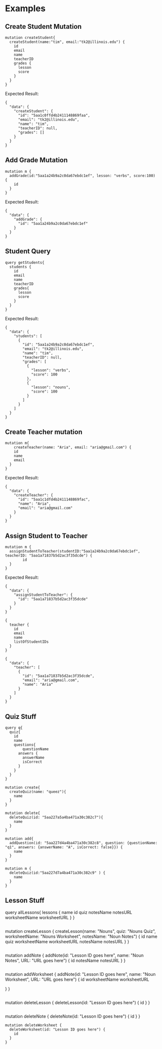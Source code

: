 # Examples

## Create Student Mutation
```
mutation createStudent{
  createStudent(name:"tim", email:"tk2@illinois.edu") {
    id
    email
    name
    teacherID
    grades {
      lesson
      score
    }
  }
}
```
Expected Result:
```
{
  "data": {
    "createStudent": {
      "id": "5aa1c0ffd4b2411148869faa",
      "email": "tk2@illinois.edu",
      "name": "tim",
      "teacherID": null,
      "grades": []
    }
  }
}
```
## Add Grade Mutation
```
mutation m {
  addGrade(id:"5aa1a24b9a2c0da67ebdc1ef", lesson: "verbs", score:100) {
    id
  }
}
```
Expected Result:
```
{
  "data": {
    "addGrade": {
      "id": "5aa1a24b9a2c0da67ebdc1ef"
    }
  }
}
```
## Student Query
```
query getStudents{
  students {
    id
    email
    name
    teacherID
    grades{
      lesson
      score
    }
  }
}
```
Expected Result:
```
{
  "data": {
    "students": [
      {
        "id": "5aa1a24b9a2c0da67ebdc1ef",
        "email": "tk2@illinois.edu",
        "name": "tim",
        "teacherID": null,
        "grades": [
          {
            "lesson": "verbs",
            "score": 100
          },
          {
            "lesson": "nouns",
            "score": 100
          }
        ]
      }
    ]
  }
}
```
## Create Teacher mutation
```
mutation m{
	createTeacher(name: "Aria", email: "aria@gmail.com") {
    id
    name
    email
  }
}
```
Expected Result:
```
{
  "data": {
    "createTeacher": {
      "id": "5aa1c1dfd4b2411148869fac",
      "name": "Aria",
      "email": "aria@gmail.com"
    }
  }
}
```
## Assign Student to Teacher
```
mutation m {
  assignStudentToTeacher(studentID:"5aa1a24b9a2c0da67ebdc1ef", teacherID: "5aa1a71837b5d2ac3f35dcde") {
		id
  }
}
```
Expected Result:
```
{
  "data": {
    "assignStudentToTeacher": {
      "id": "5aa1a71837b5d2ac3f35dcde"
    }
  }
}
```


```
{
  teacher {
    id
    email
    name
    listOfStudentIDs
  }
}
```


```
{
  "data": {
    "teacher": [
      {
        "id": "5aa1a71837b5d2ac3f35dcde",
        "email": "aria@gmail.com",
        "name": "Aria"
      }
    ]
  }
}
```
## Quiz Stuff
```
query q{
  quiz{
    id
    name
    questions{
    	questionName
      answers {
        answerName
        isCorrect
      }
    }
  }
}
```
```
mutation create{
  createQuiz(name: "queez"){
    name
  }
}
```
```
mutation delete{
  deleteQuiz(id: "5aa227a5a4ba471a30c382c7"){
    name
  }
}
```
```
mutation add{
  addQuestion(id: "5aa227d4a4ba471a30c382c8", question: {questionName: "q1", answers: {answerName: "A", isCorrect: false}}) {
    name
  }
}
```
```
mutation m {
  deleteQuiz(id:"5aa227d7a4ba471a30c382c9" ) {
    name
  }
}
```
## Lesson Stuff
query allLessons{
  lessons
  {
    name
    id
    quiz
    notesName
    notesURL
    worksheetName
    worksheetURL
  }
}
```
```
mutation createLesson {
  createLesson(name: "Nouns", quiz: "Nouns Quiz", worksheetName: "Nouns Worksheet", notesName: "Noun Notes") {
    id
    name
    quiz
    worksheetName
    worksheetURL
    notesName
    notesURL
  }
}
```
```
mutation addNote {
  addNote(id: "Lesson ID goes here", name: "Noun Notes", URL: "URL goes here") {
    id
    notesName
    notesURL
  }
}
```
```
mutation addWorksheet {
  addNote(id: "Lesson ID goes here", name: "Noun Worksheet", URL: "URL goes here") {
    id
    worksheetName
    worksheetURL

  }
}
```
```
mutation deleteLesson {
  deleteLesson(id: "Lesson ID goes here") {
    id
  }
}
```
```
mutation deleteNote {
  deleteNote(id: "Lesson ID goes here") {
    id
  }
}
```
mutation deleteWorksheet {
  deleteWorksheet(id: "Lesson ID goes here") {
    id
  }
}
```